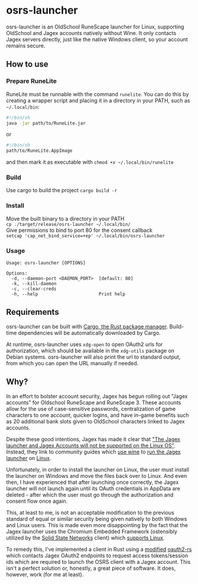 # osrs-launcher
osrs-launcher is an OldSchool RuneScape launcher for Linux, supporting OldSchool and Jagex accounts natively without Wine.  It only contacts Jagex servers directly, just like the native Windows client, so your account remains secure.  

## How to use
### Prepare RuneLite
RuneLite must be runnable with the command `runelite`.  You can do this by creating a wrapper script and placing it in a directory in your PATH, such as `~/.local/bin`:
```sh
#!/bin/sh
java -jar path/to/RuneLite.jar
```
or
```sh
#!/bin/sh
path/to/RuneLite.AppImage
```
and then mark it as executable with `chmod +x ~/.local/bin/runelite`
### Build
Use cargo to build the project
`cargo build -r`
### Install
Move the built binary to a directory in your PATH  
`cp ./target/release/osrs-launcher ~/.local/bin/`  
Give permissions to bind to port 80 for the consent callback  
`setcap 'cap_net_bind_service=+ep' ~/.local/bin/osrs-launcher`  
### Usage
```
Usage: osrs-launcher [OPTIONS]

Options:
  -d, --daemon-port <DAEMON_PORT>  [default: 80]
  -k, --kill-daemon                
  -c, --clear-creds                
  -h, --help                       Print help
```

## Requirements
osrs-launcher can be built with [Cargo, the Rust package manager](https://www.rust-lang.org/).  Build-time dependencies will be automatically downloaded by Cargo.

At runtime, osrs-launcher uses `xdg-open` to open OAuth2 urls for authorization, which should be available in the `xdg-utils` package on Debian systems.  osrs-launcher will also print the url to standard output, from which you can open the URL manually if needed.

## Why?
In an effort to bolster account security, Jagex has begun rolling out "Jagex accounts" for Oldschool RuneScape and RuneScape 3.  These accounts allow for the use of case-sensitive passwords, centralization of game characters to one account, quicker logins, and have in-game benefits such as 20 additional bank slots given to OldSchool characters linked to Jagex accounts.

Despite these good intentions, Jagex has made it clear that ["The Jagex launcher and Jagex Accounts will not be supported on the Linux OS"](https://help.jagex.com/hc/en-gb/articles/13413514881937).  Instead, they link to community guides which [use wine](https://github.com/TormStorm/jagex-launcher-linux) to [run the Jagex launcher](https://www.reddit.com/r/2007scape/comments/uo1ey1/comment/i8dop70/) on [Linux](https://www.youtube.com/watch?v=izLxF_Wwinw).

Unfortunately, in order to install the launcher on Linux, the user must install the launcher on Windows and move the files back over to Linux.  And even then, I have experienced that after launching once correctly, the Jagex launcher will not launch again until its OAuth credentials in AppData are deleted - after which the user must go through the authorization and consent flow once again.

This, at least to me, is not an acceptable modification to the previous standard of equal or similar security being given natively to both Windows and Linux users.  This is made even more disappointing by the fact that the Jagex launcher uses the Chromium Embedded Framework (ostensibly utilized by the [Solid State Networks](https://solidstatenetworks.com/) client) which [supports Linux](https://bitbucket.org/chromiumembedded/cef/wiki/BranchesAndBuilding.md).

To remedy this, I've implemented a client in Rust using a [modified](https://github.com/aitoiaita/oauth2-rs) [oauth2-rs](https://github.com/ramosbugs/oauth2-rs) which contacts Jagex OAuth2 endpoints to request access tokens/session ids which are required to launch the OSRS client with a Jagex account.  This isn't a perfect solution or, honestly, a great piece of software.  It does, however, work (for me at least).